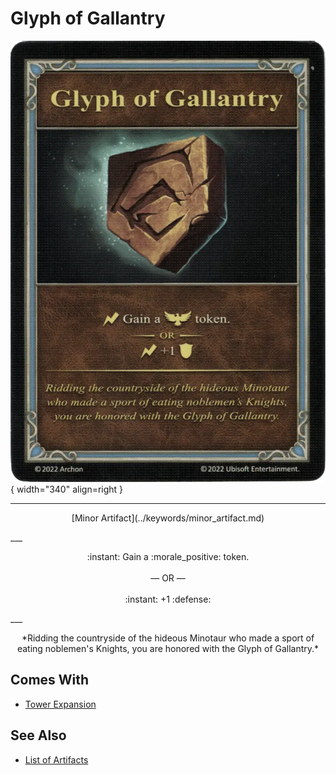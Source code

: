 # Glyph of Gallantry

![Glyph of Gallantry](../assets/artifacts_minor-glyph_of_gallantry.webp){ width="340" align=right }
___
<p style="text-align: center;" markdown>[Minor Artifact](../keywords/minor_artifact.md)</p>
___
<p style="text-align: center;" markdown>:instant: Gain a :morale_positive: token.<br><br>— OR —<br><br>:instant: +1 :defense:</p>
___
<p style="text-align: center;" markdown>*Ridding the countryside of the hideous Minotaur who made a sport of eating noblemen's Knights, you are honored with the Glyph of Gallantry.*</p>


## Comes With

- [Tower Expansion](../content/tower_expansion.md)


## See Also


- [List of Artifacts](index.md)
